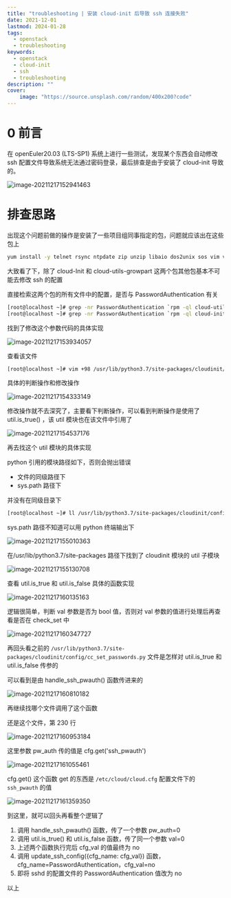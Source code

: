 ```yaml
---
title: "troubleshooting | 安装 cloud-init 后导致 ssh 连接失败" 
date: 2021-12-01
lastmod: 2024-01-28
tags:
  - openstack
  - troubleshooting
keywords:
  - openstack
  - cloud-init
  - ssh
  - troubleshooting
description: "" 
cover:
    image: "https://source.unsplash.com/random/400x200?code" 
---
```


# 0 前言

在 openEuler20.03 (LTS-SP1) 系统上进行一些测试，发现某个东西会自动修改 ssh 配置文件导致系统无法通过密码登录，最后排查是由于安装了 cloud-init 导致的。

![image-20211217152941463](https://image.lvbibir.cn/blog/image-20211217152941463.png)

# 排查思路

出现这个问题前做的操作是安装了一些项目组同事指定的包，问题就应该出在这些包上

```bash
yum install -y telnet rsync ntpdate zip unzip libaio dos2unix sos vim vim-enhanced net-tools man ftp lrzsz psmisc gzip network-scripts cloud-init cloud-utils-growpart tar libnsl authselect-compat
```

大致看了下，除了 cloud-Init 和 cloud-utils-growpart 这两个包其他包基本不可能去修改 ssh 的配置

直接检索这两个包的所有文件中的配置，是否与 PasswordAuthentication 有关

```bash
[root@localhost ~]# grep -nr PasswordAuthentication `rpm -ql cloud-utils-growpart`
[root@localhost ~]# grep -nr PasswordAuthentication `rpm -ql cloud-init`
```

找到了修改这个参数代码的具体实现

![image-20211217153934057](https://image.lvbibir.cn/blog/image-20211217153934057.png)

查看该文件

```bash
[root@localhost ~]# vim +98 /usr/lib/python3.7/site-packages/cloudinit/config/cc_set_passwords.py
```

具体的判断操作和修改操作

![image-20211217154333149](https://image.lvbibir.cn/blog/image-20211217154333149.png)

修改操作就不去深究了，主要看下判断操作，可以看到判断操作是使用了 util.is_true() ，该 util 模块也在该文件中引用了

![image-20211217154537176](https://image.lvbibir.cn/blog/image-20211217154537176.png)

再去找这个 util 模块的具体实现

python 引用的模块路径如下，否则会抛出错误

- 文件的同级路径下
- sys.path 路径下

并没有在同级目录下

```bash
[root@localhost ~]# ll /usr/lib/python3.7/site-packages/cloudinit/config/ | grep cloudinit
```

sys.path 路径不知道可以用 python 终端输出下

![image-20211217155010363](https://image.lvbibir.cn/blog/image-20211217155010363.png)

在/usr/lib/python3.7/site-packages 路径下找到了 cloudinit 模块的 util 子模块

![image-20211217155130708](https://image.lvbibir.cn/blog/image-20211217155130708.png)

查看 util.is_true 和 util.is_false 具体的函数实现

![image-20211217160135163](https://image.lvbibir.cn/blog/image-20211217160135163.png)

逻辑很简单，判断 val 参数是否为 bool 值，否则对 val 参数的值进行处理后再查看是否在 check_set 中

![image-20211217160347727](https://image.lvbibir.cn/blog/image-20211217160347727.png)

再回头看之前的 `/usr/lib/python3.7/site-packages/cloudinit/config/cc_set_passwords.py` 文件是怎样对 util.is_true 和 util.is_false 传参的

可以看到是由 handle_ssh_pwauth() 函数传进来的

![image-20211217160810182](https://image.lvbibir.cn/blog/image-20211217160810182.png)

再继续找哪个文件调用了这个函数

还是这个文件，第 230 行

![image-20211217160953184](https://image.lvbibir.cn/blog/image-20211217160953184.png)

这里参数 pw_auth 传的值是 cfg.get('ssh_pwauth')

![image-20211217161055461](https://image.lvbibir.cn/blog/image-20211217161055461.png)

cfg.get() 这个函数 get 的东西是 `/etc/cloud/cloud.cfg` 配置文件下的 `ssh_pwauth` 的值

![image-20211217161359350](https://image.lvbibir.cn/blog/image-20211217161359350.png)

到这里，就可以回头再看整个逻辑了

1. 调用 handle_ssh_pwauth() 函数，传了一个参数 pw_auth=0
2. 调用 util.is_true() 和 util.is_false 函数，传了同一个参数 val=0
3. 上述两个函数执行完后 cfg_val 的值最终为 no
4. 调用 update_ssh_config({cfg_name: cfg_val}) 函数，cfg_name=PasswordAuthentication，cfg_val=no
5. 即将 sshd 的配置文件的 PasswordAuthentication 值改为 no

以上
